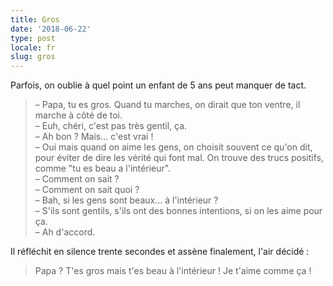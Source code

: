 ```yaml
---
title: Gros
date: '2018-06-22'
type: post
locale: fr
slug: gros
---
```


Parfois, on oublie à quel point un enfant de 5 ans peut manquer de tact.

<!-- more -->

> – Papa, tu es gros. Quand tu marches, on dirait que ton ventre, il marche à côté de toi.  
> – Euh, chéri, c'est pas très gentil, ça.  
> – Ah bon ? Mais… c'est vrai !  
> – Oui mais quand on aime les gens, on choisit souvent ce qu'on dit, pour éviter de dire les vérité qui font mal. On trouve des trucs positifs, comme "tu es beau a l'intérieur".  
> – Comment on sait ?  
> – Comment on sait quoi ?  
> – Bah, si les gens sont beaux… à l'intérieur ?  
> – S'ils sont gentils, s'ils ont des bonnes intentions, si on les aime pour ça.  
> – Ah d'accord.

Il réfléchit en silence trente secondes et assène finalement, l'air décidé :

> Papa ? T'es gros mais t'es beau à l'intérieur ! Je t'aime comme ça !
